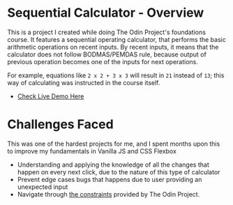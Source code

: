 # Sequential Calculator - Overview

This is a project I created while doing The Odin Project's foundations course.
It features a sequential operating calculator, that performs the basic arithmetic operations on recent inputs. By recent inputs, it means that the calculator does not follow BODMAS/PEMDAS rule, because output of previous operation becomes one of the inputs for next operations.

For example, equations like `2 x 2 + 3 x 3` will result in `21` instead of `13`; this way of calculating was instructed in the course itself.

- [Check Live Demo Here](https://yash-aryan.github.io/calculator/)

# Challenges Faced

This was one of the hardest projects for me, and I spent months upon this to improve my fundamentals in Vanilla JS and CSS Flexbox
- Understanding and applying the knowledge of all the changes that happen on every next click, due to the nature of this type of calculator
- Prevent edge cases bugs that happens due to user providing an unexpected input
- Navigate through [the constraints](https://www.theodinproject.com/lessons/foundations-calculator#assignment) provided by The Odin Project.